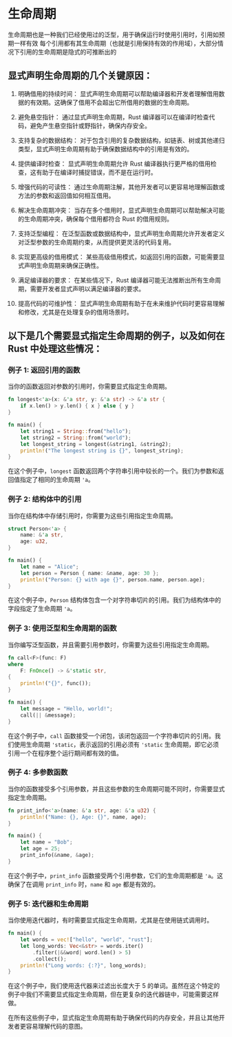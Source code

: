 # 生命周期
生命周期也是一种我们已经使用过的泛型，用于确保运行时使用引用时，引用如预期一样有效
每个引用都有其生命周期（也就是引用保持有效的作用域），大部分情况下引用的生命周期是隐式的可推断出的

## 显式声明生命周期的几个关键原因：

1. 明确借用的持续时间：
显式声明生命周期可以帮助编译器和开发者理解借用数据的有效期。这确保了借用不会超出它所借用的数据的生命周期。

2. 避免悬空指针：
通过显式声明生命周期，Rust 编译器可以在编译时检查代码，避免产生悬空指针或野指针，确保内存安全。

3. 支持复杂的数据结构：
对于包含引用的复杂数据结构，如链表、树或其他递归类型，显式声明生命周期有助于确保数据结构中的引用是有效的。

4. 提供编译时检查：
显式声明生命周期允许 Rust 编译器执行更严格的借用检查，这有助于在编译时捕捉错误，而不是在运行时。

5. 增强代码的可读性：
通过生命周期注解，其他开发者可以更容易地理解函数或方法的参数和返回值如何相互借用。

6. 解决生命周期冲突：
当存在多个借用时，显式声明生命周期可以帮助解决可能的生命周期冲突，确保每个借用都符合 Rust 的借用规则。

7. 支持泛型编程：
在泛型函数或数据结构中，显式声明生命周期允许开发者定义对泛型参数的生命周期约束，从而提供更灵活的代码复用。

8. 实现更高级的借用模式：
某些高级借用模式，如返回引用的函数，可能需要显式声明生命周期来确保正确性。

9. 满足编译器的要求：
在某些情况下，Rust 编译器可能无法推断出所有生命周期，需要开发者显式声明以满足编译器的要求。

10. 提高代码的可维护性：
显式声明生命周期有助于在未来维护代码时更容易理解和修改，尤其是在处理复杂的借用场景时。



## 以下是几个需要显式指定生命周期的例子，以及如何在 Rust 中处理这些情况：

### 例子 1: 返回引用的函数

当你的函数返回对参数的引用时，你需要显式指定生命周期。

```rust
fn longest<'a>(x: &'a str, y: &'a str) -> &'a str {
    if x.len() > y.len() { x } else { y }
}

fn main() {
    let string1 = String::from("hello");
    let string2 = String::from("world");
    let longest_string = longest(&string1, &string2);
    println!("The longest string is {}", longest_string);
}
```

在这个例子中，`longest` 函数返回两个字符串引用中较长的一个。我们为参数和返回值指定了相同的生命周期 `'a`。

### 例子 2: 结构体中的引用

当你在结构体中存储引用时，你需要为这些引用指定生命周期。

```rust
struct Person<'a> {
    name: &'a str,
    age: u32,
}

fn main() {
    let name = "Alice";
    let person = Person { name: &name, age: 30 };
    println!("Person: {} with age {}", person.name, person.age);
}
```

在这个例子中，`Person` 结构体包含一个对字符串切片的引用。我们为结构体中的字段指定了生命周期 `'a`。

### 例子 3: 使用泛型和生命周期的函数

当你编写泛型函数，并且需要引用参数时，你需要为这些引用指定生命周期。

```rust
fn call<F>(func: F)
where
    F: FnOnce() -> &'static str,
{
    println!("{}", func());
}

fn main() {
    let message = "Hello, world!";
    call(|| &message);
}
```

在这个例子中，`call` 函数接受一个闭包，该闭包返回一个字符串切片的引用。我们使用生命周期 `'static`，表示返回的引用必须有 `'static` 生命周期，即它必须引用一个在程序整个运行期间都有效的值。

### 例子 4: 多参数函数

当你的函数接受多个引用参数，并且这些参数的生命周期可能不同时，你需要显式指定生命周期。

```rust
fn print_info<'a>(name: &'a str, age: &'a u32) {
    println!("Name: {}, Age: {}", name, age);
}

fn main() {
    let name = "Bob";
    let age = 25;
    print_info(&name, &age);
}
```

在这个例子中，`print_info` 函数接受两个引用参数，它们的生命周期都是 `'a`。这确保了在调用 `print_info` 时，`name` 和 `age` 都是有效的。

### 例子 5: 迭代器和生命周期

当你使用迭代器时，有时需要显式指定生命周期，尤其是在使用链式调用时。

```rust
fn main() {
    let words = vec!["hello", "world", "rust"];
    let long_words: Vec<&str> = words.iter()
        .filter(|&&word| word.len() > 5)
        .collect();
    println!("Long words: {:?}", long_words);
}
```

在这个例子中，我们使用迭代器来过滤出长度大于 5 的单词。虽然在这个特定的例子中我们不需要显式指定生命周期，但在更复杂的迭代器链中，可能需要这样做。

在所有这些例子中，显式指定生命周期有助于确保代码的内存安全，并且让其他开发者更容易理解代码的意图。

